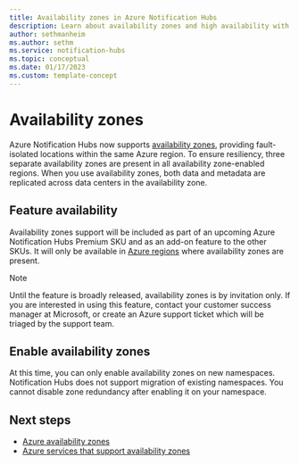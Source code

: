 ```yaml
---
title: Availability zones in Azure Notification Hubs
description: Learn about availability zones and high availability with Azure Notification Hubs. 
author: sethmanheim
ms.author: sethm
ms.service: notification-hubs
ms.topic: conceptual
ms.date: 01/17/2023
ms.custom: template-concept
---
```


# Availability zones

Azure Notification Hubs now supports [availability zones](../availability-zones/az-overview.md), providing fault-isolated locations within the same Azure region. To ensure resiliency, three separate availability zones are present in all availability zone-enabled regions. When you use availability zones, both data and metadata are replicated across data centers in the availability zone.

## Feature availability

Availability zones support will be included as part of an upcoming Azure Notification Hubs Premium SKU and as an add-on feature to the other SKUs. It will only be available in [Azure regions](../availability-zones/az-region.md) where availability zones are present.

> [!NOTE]
> Until the feature is broadly released, availability zones is by invitation only. If you are interested in using this feature, contact your customer success manager at Microsoft, or create an Azure support ticket which will be triaged by the support team.

## Enable availability zones

At this time, you can only enable availability zones on new namespaces. Notification Hubs does not support migration of existing namespaces. You cannot disable zone redundancy after enabling it on your namespace.

## Next steps

- [Azure availability zones](../availability-zones/az-overview.md)
- [Azure services that support availability zones](../availability-zones/az-region.md)